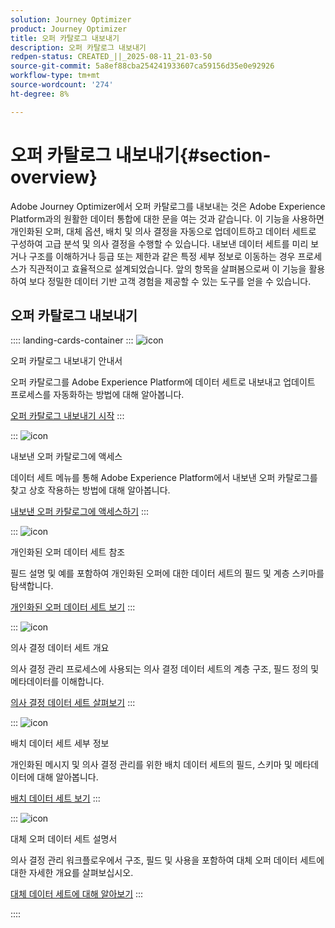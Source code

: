 ```yaml
---
solution: Journey Optimizer
product: Journey Optimizer
title: 오퍼 카탈로그 내보내기
description: 오퍼 카탈로그 내보내기
redpen-status: CREATED_||_2025-08-11_21-03-50
source-git-commit: 5a8ef88cba254241933607ca59156d35e0e92926
workflow-type: tm+mt
source-wordcount: '274'
ht-degree: 8%

---
```



# 오퍼 카탈로그 내보내기{#section-overview}

Adobe Journey Optimizer에서 오퍼 카탈로그를 내보내는 것은 Adobe Experience Platform과의 원활한 데이터 통합에 대한 문을 여는 것과 같습니다. 이 기능을 사용하면 개인화된 오퍼, 대체 옵션, 배치 및 의사 결정을 자동으로 업데이트하고 데이터 세트로 구성하여 고급 분석 및 의사 결정을 수행할 수 있습니다. 내보낸 데이터 세트를 미리 보거나 구조를 이해하거나 등급 또는 제한과 같은 특정 세부 정보로 이동하는 경우 프로세스가 직관적이고 효율적으로 설계되었습니다. 앞의 항목을 살펴봄으로써 이 기능을 활용하여 보다 정밀한 데이터 기반 고객 경험을 제공할 수 있는 도구를 얻을 수 있습니다.

## 오퍼 카탈로그 내보내기

:::: landing-cards-container
:::
![icon](https://cdn.experienceleague.adobe.com/icons/circle-play.svg?lang=ko)

오퍼 카탈로그 내보내기 안내서

오퍼 카탈로그를 Adobe Experience Platform에 데이터 세트로 내보내고 업데이트 프로세스를 자동화하는 방법에 대해 알아봅니다.

[오퍼 카탈로그 내보내기 시작](../using/offers/export-catalog/get-started-export.md)
:::

:::
![icon](https://cdn.experienceleague.adobe.com/icons/list-check.svg?lang=ko)

내보낸 오퍼 카탈로그에 액세스

데이터 세트 메뉴를 통해 Adobe Experience Platform에서 내보낸 오퍼 카탈로그를 찾고 상호 작용하는 방법에 대해 알아봅니다.

[내보낸 오퍼 카탈로그에 액세스하기](../using/offers/export-catalog/access-dataset.md)
:::

:::
![icon](https://cdn.experienceleague.adobe.com/icons/code-branch.svg?lang=ko)

개인화된 오퍼 데이터 세트 참조

필드 설명 및 예를 포함하여 개인화된 오퍼에 대한 데이터 세트의 필드 및 계층 스키마를 탐색합니다.

[개인화된 오퍼 데이터 세트 보기](../using/offers/export-catalog/export-offers.md)
:::

:::
![icon](https://cdn.experienceleague.adobe.com/icons/code-branch.svg?lang=ko)

의사 결정 데이터 세트 개요

의사 결정 관리 프로세스에 사용되는 의사 결정 데이터 세트의 계층 구조, 필드 정의 및 메타데이터를 이해합니다.

[의사 결정 데이터 세트 살펴보기](../using/offers/export-catalog/export-decisions.md)
:::

:::
![icon](https://cdn.experienceleague.adobe.com/icons/puzzle-piece.svg?lang=ko)

배치 데이터 세트 세부 정보

개인화된 메시지 및 의사 결정 관리를 위한 배치 데이터 세트의 필드, 스키마 및 메타데이터에 대해 알아봅니다.

[배치 데이터 세트 보기](../using/offers/export-catalog/export-placements.md)
:::

:::
![icon](https://cdn.experienceleague.adobe.com/icons/puzzle-piece.svg?lang=ko)

대체 오퍼 데이터 세트 설명서

의사 결정 관리 워크플로우에서 구조, 필드 및 사용을 포함하여 대체 오퍼 데이터 세트에 대한 자세한 개요를 살펴보십시오.

[대체 데이터 세트에 대해 알아보기](../using/offers/export-catalog/export-fallback.md)
:::

::::

